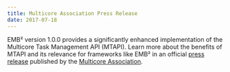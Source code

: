 ```yaml
---
title: Multicore Association Press Release
date: 2017-07-18
---
```

EMB² version 1.0.0 provides a significantly enhanced implementation of the Multicore Task Management API (MTAPI). Learn more about the benefits of MTAPI and its relevance for frameworks like EMB² in an official [press release](http://www.multicore-association.org/press/170718.htm) published by the [Multicore Association](http://www.multicore-association.org/).